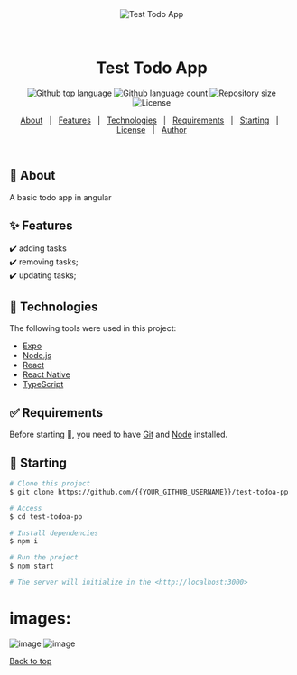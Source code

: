 <div align="center" id="top"> 
  <img src="./.github/app.gif" alt="Test Todo App" />

  &#xa0;

  <!-- <a href="https://testtodoapp.netlify.app">Demo</a> -->
</div>

<h1 align="center">Test Todo App</h1>

<p align="center">
  <img alt="Github top language" src="https://img.shields.io/github/languages/top/{{YOUR_GITHUB_USERNAME}}/test-todoa-pp?color=56BEB8">

  <img alt="Github language count" src="https://img.shields.io/github/languages/count/{{YOUR_GITHUB_USERNAME}}/test-todoa-pp?color=56BEB8">

  <img alt="Repository size" src="https://img.shields.io/github/repo-size/{{YOUR_GITHUB_USERNAME}}/test-todoa-pp?color=56BEB8">

  <img alt="License" src="https://img.shields.io/github/license/{{YOUR_GITHUB_USERNAME}}/test-todoa-pp?color=56BEB8">

  <!-- <img alt="Github issues" src="https://img.shields.io/github/issues/{{YOUR_GITHUB_USERNAME}}/test-todoa-pp?color=56BEB8" /> -->

  <!-- <img alt="Github forks" src="https://img.shields.io/github/forks/{{YOUR_GITHUB_USERNAME}}/test-todoa-pp?color=56BEB8" /> -->

  <!-- <img alt="Github stars" src="https://img.shields.io/github/stars/{{YOUR_GITHUB_USERNAME}}/test-todoa-pp?color=56BEB8" /> -->
</p>

<!-- Status -->

<!-- <h4 align="center"> 
	🚧  Test Todoa Pp 🚀 Under construction...  🚧
</h4> 

<hr> -->

<p align="center">
  <a href="#dart-about">About</a> &#xa0; | &#xa0; 
  <a href="#sparkles-features">Features</a> &#xa0; | &#xa0;
  <a href="#rocket-technologies">Technologies</a> &#xa0; | &#xa0;
  <a href="#white_check_mark-requirements">Requirements</a> &#xa0; | &#xa0;
  <a href="#checkered_flag-starting">Starting</a> &#xa0; | &#xa0;
  <a href="#memo-license">License</a> &#xa0; | &#xa0;
  <a href="https://github.com/{{YOUR_GITHUB_USERNAME}}" target="_blank">Author</a>
</p>

<br>

## :dart: About ##

A basic todo app in angular

## :sparkles: Features ##

:heavy_check_mark: adding tasks\
:heavy_check_mark: removing tasks;\
:heavy_check_mark: updating tasks;

## :rocket: Technologies ##

The following tools were used in this project:

- [Expo](https://expo.io/)
- [Node.js](https://nodejs.org/en/)
- [React](https://pt-br.reactjs.org/)
- [React Native](https://reactnative.dev/)
- [TypeScript](https://www.typescriptlang.org/)

## :white_check_mark: Requirements ##

Before starting :checkered_flag:, you need to have [Git](https://git-scm.com) and [Node](https://nodejs.org/en/) installed.

## :checkered_flag: Starting ##

```bash
# Clone this project
$ git clone https://github.com/{{YOUR_GITHUB_USERNAME}}/test-todoa-pp

# Access
$ cd test-todoa-pp

# Install dependencies
$ npm i

# Run the project
$ npm start

# The server will initialize in the <http://localhost:3000>
```

# images: 
![image](https://user-images.githubusercontent.com/44786079/205320125-e85d804f-143e-43df-a131-bcd3a92b036c.png)
![image](https://user-images.githubusercontent.com/44786079/205320270-b7231cad-9e84-442d-8541-971e65a717b2.png)


<a href="#top">Back to top</a>
